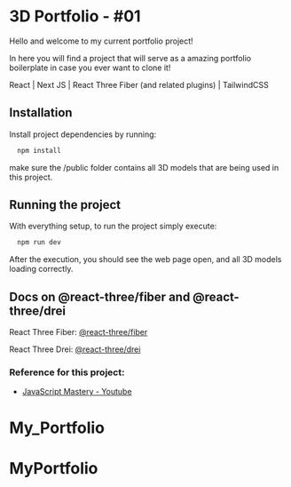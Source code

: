 
# 3D Portfolio - #01

Hello and welcome to my current portfolio project! 

In here you will find a project that will serve as a amazing portfolio boilerplate in case you ever want to clone it!

React | Next JS | React Three Fiber (and related plugins) | TailwindCSS
## Installation

Install project dependencies by running:

```bash
  npm install
```

make sure the /public folder contains all 3D models that are being used in this project.
    
## Running the project

With everything setup, to run the project simply execute:

```bash
  npm run dev
```

After the execution, you should see the web page open, and all 3D models loading correctly.
## Docs on @react-three/fiber and @react-three/drei

React Three Fiber: [@react-three/fiber](https://docs.pmnd.rs/react-three-fiber/getting-started/introduction)

React Three Drei: [@react-three/drei](https://github.com/pmndrs/drei)


### Reference for this project:

 - [JavaScript Mastery - Youtube](https://www.youtube.com/watch?v=0fYi8SGA20k)

# My_Portfolio
# MyPortfolio

